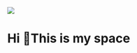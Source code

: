 ![](https://c.tenor.com/xOoeNR4CRdUAAAAC/tenor.gif)



#                      Hi 👋This is my space




                                               
                                               
